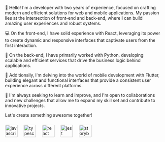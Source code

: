 👋 Hello! I'm a developer with two years of experience, focused on crafting modern and efficient solutions for web and mobile applications. My passion lies at the intersection of front-end and back-end, where I can build amazing user experiences and robust systems.

💻 On the front-end, I have solid experience with React, leveraging its power to create dynamic and responsive interfaces that captivate users from the first interaction.

🔧 On the back-end, I have primarily worked with Python, developing scalable and efficient services that drive the business logic behind applications.

📱 Additionally, I'm delving into the world of mobile development with Flutter, building elegant and functional interfaces that provide a consistent user experience across different platforms.

🚀 I'm always seeking to learn and improve, and I'm open to collaborations and new challenges that allow me to expand my skill set and contribute to innovative projects.

Let's create something awesome together!
###

<div align="left">
  <img src="https://cdn.jsdelivr.net/gh/devicons/devicon/icons/javascript/javascript-original.svg" height="40" alt="javascript logo"  />
  <img width="12" />
  <img src="https://cdn.jsdelivr.net/gh/devicons/devicon/icons/typescript/typescript-original.svg" height="40" alt="typescript logo"  />
  <img width="12" />
  <img src="https://cdn.jsdelivr.net/gh/devicons/devicon/icons/react/react-original.svg" height="40" alt="react logo"  />
  <img width="12" />
  <img src="https://cdn.jsdelivr.net/gh/devicons/devicon/icons/jest/jest-plain.svg" height="40" alt="jest logo"  />
  <img width="12" />
  <img src="https://cdn.jsdelivr.net/gh/devicons/devicon/icons/storybook/storybook-original.svg" height="40" alt="storybook logo"  />
</div>

###
